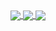 <!-- My GitHub stats -->
<a href="https://github.com/tmrsich/github-readme-stats">
  <img align="center" src="https://github-readme-stats-tmrsich.vercel.app/api?username=tmrsich&theme=algolia&show_icons=true"/>
</a>

<!-- My top languages -->
<a href="https://github.com/tmrsich/github-readme-stats">
  <img align="center" src="https://github-readme-stats-tmrsich.vercel.app/api/top-langs/?username=tmrsich&count_private=true&theme=algolia&langs_count=50&layout=compact"/>
</a>


<a href="https://github.com/anuraghazra/github-readme-stats">
  <img align="center" src="https://github-readme-stats.vercel.app/api/top-langs/?username=anuraghazra&layout=compact&theme=buefy&hide_border=true"/>
</a>
